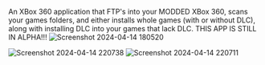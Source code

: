 An XBox 360 application that FTP's into your MODDED XBox 360, scans your games folders, and either installs whole games (with or without DLC), along with installing DLC into your games that lack DLC. THIS APP IS STILL IN ALPHA!!!
![Screenshot 2024-04-14 180520](https://github.com/Mitchell12345MB/XBox360App/assets/6647125/8f2c3fcc-9232-462c-a220-e1ba01400a63)

![Screenshot 2024-04-14 220738](https://github.com/Mitchell12345MB/XBox360App/assets/6647125/71ee405c-f869-4e5e-9f46-df23cff6993e)
![Screenshot 2024-04-14 220711](https://github.com/Mitchell12345MB/XBox360App/assets/6647125/3466f8fe-1266-4d2b-b385-60c26ff2b098)
